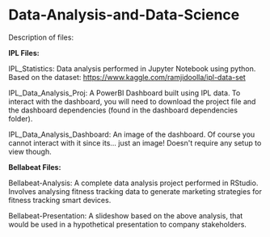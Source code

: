 # Data-Analysis-and-Data-Science

Description of files:

**IPL Files:**

IPL_Statistics: Data analysis performed in Jupyter Notebook using python. Based on the dataset: https://www.kaggle.com/ramjidoolla/ipl-data-set

IPL_Data_Analysis_Proj: A PowerBI Dashboard built using IPL data. To interact with the dashboard, you will need to download the project file and the dashboard dependencies (found in the dashboard dependencies folder).

IPL_Data_Analysis_Dashboard: An image of the dashboard. Of course you cannot interact with it since its... just an image! Doesn't require any setup to view though.

**Bellabeat Files:**

Bellabeat-Analysis: A complete data analysis project performed in RStudio. Involves analysing fitness tracking data to generate marketing strategies for fitness tracking smart devices.

Bellabeat-Presentation: A slideshow based on the above analysis, that would be used in a hypothetical presentation to company stakeholders.

